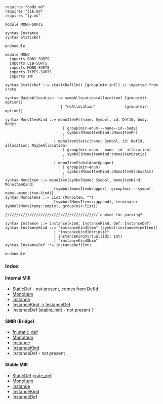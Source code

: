 ```k
requires "body.md"
requires "lib.md"
requires "ty.md"

module MONO-SORTS

syntax Instance
syntax StaticDef

endmodule

module MONO
  imports BODY-SORTS
  imports LIB-SORTS
  imports MONO-SORTS
  imports TYPES-SORTS
  imports INT

syntax StaticDef ::= staticDef(Int) [group(mir-int)] // imported from crate

syntax MaybeAllocation ::= someAllocation(Allocation) [group(mir-option)]
                         | "noAllocation"             [group(mir-option)]

syntax MonoItemKind ::= monoItemFn(name: Symbol, id: DefId, body: Body)
                          [ group(mir-enum---name--id--body)
                          , symbol(MonoItemKind::MonoItemFn)
                          ]
                      | monoItemStatic(name: Symbol, id: DefId, allocation: MaybeAllocation)
                          [ group(mir-enum---name--id--allocation)
                          , symbol(MonoItemKind::MonoItemStatic)
                          ]
                      | monoItemGlobalAsm(Opaque)
                          [ group(mir-enum)
                          , symbol(MonoItemKind::MonoItemGlobalAsm)
                          ]
syntax MonoItem ::= monoItem(symbolName: Symbol, monoItemKind: MonoItemKind)
                      [symbol(monoItemWrapper), group(mir---symbol-name--mono-item-kind)]
syntax MonoItems ::= List {MonoItem, ""}
                      [symbol(MonoItems::append), terminator-symbol(MonoItems::empty), group(mir-list)]

////////////////////////////////////////// unused for parsing?

syntax Instance ::= instance(kind: InstanceKind, def: InstanceDef)
syntax InstanceKind ::= "instanceKindItem" [symbol(instanceKindItem)]
                      | "instanceKindIntrinsic"
                      | instanceKindVirtual(idx: Int)
                      | "instanceKindShim"
syntax InstanceDef ::= instanceDef(Int)

endmodule
```

### Index

#### Internal MIR
- StaticDef - not present, comes from [DefId](https://github.com/runtimeverification/rust/blob/85f90a461262f7ca37a6e629933d455fa9c3ee48/compiler/rustc_span/src/def_id.rs#L216-L235)
- [MonoItem](https://github.com/runtimeverification/rust/blob/85f90a461262f7ca37a6e629933d455fa9c3ee48/compiler/rustc_middle/src/mir/mono.rs#L48-L53)
- [Instance](https://github.com/runtimeverification/rust/blob/85f90a461262f7ca37a6e629933d455fa9c3ee48/compiler/rustc_middle/src/ty/instance.rs#L22-L35)
- [InstanceKind -> InstanceDef](https://github.com/runtimeverification/rust/blob/85f90a461262f7ca37a6e629933d455fa9c3ee48/compiler/rustc_middle/src/ty/instance.rs#L59-L180)
- InstanceDef (stable_mir) - not present ?

#### SMIR (Bridge)
- [fn static_def](https://github.com/runtimeverification/rust/blob/9131ddf5faba14fab225a7bf8ef5ee5dafe12e3b/compiler/rustc_smir/src/rustc_internal/mod.rs#L167-L169)
- [MonoItem](https://github.com/runtimeverification/rust/blob/9131ddf5faba14fab225a7bf8ef5ee5dafe12e3b/compiler/rustc_smir/src/rustc_smir/convert/mir.rs#L771-L782)
- [Instance](https://github.com/runtimeverification/rust/blob/9131ddf5faba14fab225a7bf8ef5ee5dafe12e3b/compiler/rustc_smir/src/rustc_smir/convert/ty.rs#L836-L863)
- [InstanceKind](https://github.com/runtimeverification/rust/blob/9131ddf5faba14fab225a7bf8ef5ee5dafe12e3b/compiler/rustc_smir/src/rustc_smir/convert/ty.rs#L841-L860)
- InstanceDef - not present

#### Stable MIR
- [StaticDef](https://github.com/runtimeverification/rust/blob/9131ddf5faba14fab225a7bf8ef5ee5dafe12e3b/compiler/stable_mir/src/mir/mono.rs#L254-L256) [crate_def](https://github.com/runtimeverification/rust/blob/85f90a461262f7ca37a6e629933d455fa9c3ee48/compiler/stable_mir/src/crate_def.rs#L55-L69)
- [MonoItem](https://github.com/runtimeverification/rust/blob/9131ddf5faba14fab225a7bf8ef5ee5dafe12e3b/compiler/stable_mir/src/mir/mono.rs#L10-L15)
- [Instance](https://github.com/runtimeverification/rust/blob/9131ddf5faba14fab225a7bf8ef5ee5dafe12e3b/compiler/stable_mir/src/mir/mono.rs#L17-L24)
- [InstanceKind](https://github.com/runtimeverification/rust/blob/9131ddf5faba14fab225a7bf8ef5ee5dafe12e3b/compiler/stable_mir/src/mir/mono.rs#L26-L37)
- [InstanceDef](https://github.com/runtimeverification/rust/blob/9131ddf5faba14fab225a7bf8ef5ee5dafe12e3b/compiler/stable_mir/src/mir/mono.rs#L244-L245)
